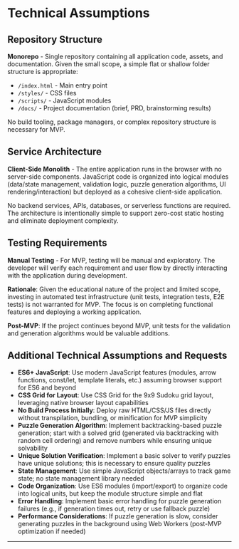 # Technical Assumptions

## Repository Structure

**Monorepo** - Single repository containing all application code, assets, and documentation. Given the small scope, a simple flat or shallow folder structure is appropriate:
- `/index.html` - Main entry point
- `/styles/` - CSS files
- `/scripts/` - JavaScript modules
- `/docs/` - Project documentation (brief, PRD, brainstorming results)

No build tooling, package managers, or complex repository structure is necessary for MVP.

## Service Architecture

**Client-Side Monolith** - The entire application runs in the browser with no server-side components. JavaScript code is organized into logical modules (data/state management, validation logic, puzzle generation algorithms, UI rendering/interaction) but deployed as a cohesive client-side application.

No backend services, APIs, databases, or serverless functions are required. The architecture is intentionally simple to support zero-cost static hosting and eliminate deployment complexity.

## Testing Requirements

**Manual Testing** - For MVP, testing will be manual and exploratory. The developer will verify each requirement and user flow by directly interacting with the application during development.

**Rationale**: Given the educational nature of the project and limited scope, investing in automated test infrastructure (unit tests, integration tests, E2E tests) is not warranted for MVP. The focus is on completing functional features and deploying a working application.

**Post-MVP**: If the project continues beyond MVP, unit tests for the validation and generation algorithms would be valuable additions.

## Additional Technical Assumptions and Requests

- **ES6+ JavaScript**: Use modern JavaScript features (modules, arrow functions, const/let, template literals, etc.) assuming browser support for ES6 and beyond
- **CSS Grid for Layout**: Use CSS Grid for the 9x9 Sudoku grid layout, leveraging native browser layout capabilities
- **No Build Process Initially**: Deploy raw HTML/CSS/JS files directly without transpilation, bundling, or minification for MVP simplicity
- **Puzzle Generation Algorithm**: Implement backtracking-based puzzle generation; start with a solved grid (generated via backtracking with random cell ordering) and remove numbers while ensuring unique solvability
- **Unique Solution Verification**: Implement a basic solver to verify puzzles have unique solutions; this is necessary to ensure quality puzzles
- **State Management**: Use simple JavaScript objects/arrays to track game state; no state management library needed
- **Code Organization**: Use ES6 modules (import/export) to organize code into logical units, but keep the module structure simple and flat
- **Error Handling**: Implement basic error handling for puzzle generation failures (e.g., if generation times out, retry or use fallback puzzle)
- **Performance Considerations**: If puzzle generation is slow, consider generating puzzles in the background using Web Workers (post-MVP optimization if needed)

---
